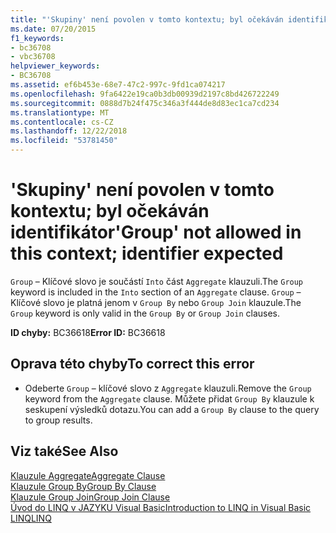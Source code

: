 ```yaml
---
title: "'Skupiny' není povolen v tomto kontextu; byl očekáván identifikátor"
ms.date: 07/20/2015
f1_keywords:
- bc36708
- vbc36708
helpviewer_keywords:
- BC36708
ms.assetid: ef6b453e-68e7-47c2-997c-9fd1ca074217
ms.openlocfilehash: 9fa6422e19ca0b3db00939d2197c8bd426722249
ms.sourcegitcommit: 0888d7b24f475c346a3f444de8d83ec1ca7cd234
ms.translationtype: MT
ms.contentlocale: cs-CZ
ms.lasthandoff: 12/22/2018
ms.locfileid: "53781450"
---
```

# <a name="group-not-allowed-in-this-context-identifier-expected"></a><span data-ttu-id="3c53e-102">'Skupiny' není povolen v tomto kontextu; byl očekáván identifikátor</span><span class="sxs-lookup"><span data-stu-id="3c53e-102">'Group' not allowed in this context; identifier expected</span></span>
<span data-ttu-id="3c53e-103">`Group` – Klíčové slovo je součástí `Into` část `Aggregate` klauzuli.</span><span class="sxs-lookup"><span data-stu-id="3c53e-103">The `Group` keyword is included in the `Into` section of an `Aggregate` clause.</span></span> <span data-ttu-id="3c53e-104">`Group` – Klíčové slovo je platná jenom v `Group By` nebo `Group Join` klauzule.</span><span class="sxs-lookup"><span data-stu-id="3c53e-104">The `Group` keyword is only valid in the `Group By` or `Group Join` clauses.</span></span>  
  
 <span data-ttu-id="3c53e-105">**ID chyby:** BC36618</span><span class="sxs-lookup"><span data-stu-id="3c53e-105">**Error ID:** BC36618</span></span>  
  
## <a name="to-correct-this-error"></a><span data-ttu-id="3c53e-106">Oprava této chyby</span><span class="sxs-lookup"><span data-stu-id="3c53e-106">To correct this error</span></span>  
  
-   <span data-ttu-id="3c53e-107">Odeberte `Group` – klíčové slovo z `Aggregate` klauzuli.</span><span class="sxs-lookup"><span data-stu-id="3c53e-107">Remove the `Group` keyword from the `Aggregate` clause.</span></span> <span data-ttu-id="3c53e-108">Můžete přidat `Group By` klauzule k seskupení výsledků dotazu.</span><span class="sxs-lookup"><span data-stu-id="3c53e-108">You can add a `Group By` clause to the query to group results.</span></span>  
  
## <a name="see-also"></a><span data-ttu-id="3c53e-109">Viz také</span><span class="sxs-lookup"><span data-stu-id="3c53e-109">See Also</span></span>  
 [<span data-ttu-id="3c53e-110">Klauzule Aggregate</span><span class="sxs-lookup"><span data-stu-id="3c53e-110">Aggregate Clause</span></span>](../../visual-basic/language-reference/queries/aggregate-clause.md)  
 [<span data-ttu-id="3c53e-111">Klauzule Group By</span><span class="sxs-lookup"><span data-stu-id="3c53e-111">Group By Clause</span></span>](../../visual-basic/language-reference/queries/group-by-clause.md)  
 [<span data-ttu-id="3c53e-112">Klauzule Group Join</span><span class="sxs-lookup"><span data-stu-id="3c53e-112">Group Join Clause</span></span>](../../visual-basic/language-reference/queries/group-join-clause.md)  
 [<span data-ttu-id="3c53e-113">Úvod do LINQ v JAZYKU Visual Basic</span><span class="sxs-lookup"><span data-stu-id="3c53e-113">Introduction to LINQ in Visual Basic</span></span>](../../visual-basic/programming-guide/language-features/linq/introduction-to-linq.md)  
 [<span data-ttu-id="3c53e-114">LINQ</span><span class="sxs-lookup"><span data-stu-id="3c53e-114">LINQ</span></span>](../../visual-basic/programming-guide/language-features/linq/index.md)

